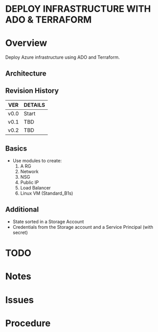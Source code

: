 # DEPLOY INFRASTRUCTURE WITH ADO & TERRAFORM

# Overview
Deploy Azure infrastructure using ADO and Terraform. 


## Architecture


## Revision History

| VER  | DETAILS                                                     |
| -----|------------------------------------------------------------ |
| v0.0 | Start                                                       |
| v0.1 | TBD                                                         |
| v0.2 | TBD                                                         |


## Basics
- Use modules to create:
  1. A RG
  2. Network
  3. NSG
  4. Public IP
  5. Load Balancer
  5. Linux VM (Standard_B1s)


## Additional
- State sorted in a Storage Account
- Credentials from the Storage account and a Service Principal (with secret)


# TODO


# Notes


# Issues


# Procedure


